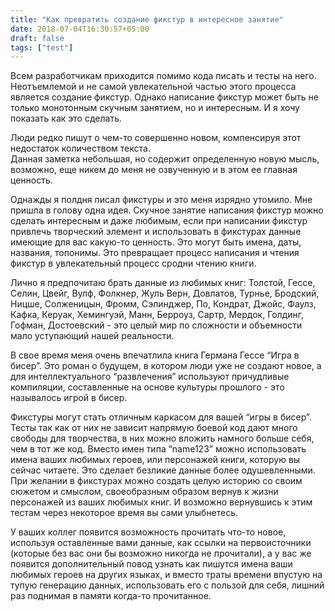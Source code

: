 ```yaml
---
title: "Как превратить создание фикстур в интересное занятие"
date: 2018-07-04T16:30:57+05:00
draft: false
tags: ["test"]
---
```


Всем разработчикам приходится помимо кода писать и тесты на него. Неотъемлемой и не самой увлекательной частью этого процесса является создание фикстур. Однако написание фикстур может быть не только монотонным скучным занятием, но и интересным. И я хочу показать как это сделать.

Люди редко пишут о чем-то совершенно новом, компенсируя этот недостаток количеством текста.  
Данная заметка небольшая, но содержит определенную новую мысль, возможно, еще никем до меня не озвученную и в этом ее главная ценность.

Однажды я полдня писал фикстуры и это меня изрядно утомило. Мне пришла в голову одна идея. Скучное занятие написания фикстур можно сделать интересным и даже любимым, если при написании фикстур привлечь творческий элемент и использовать в фикстурах данные имеющие для вас какую-то ценность. 
Это могут быть имена, даты, названия, топонимы. Это превращает процесс написания и чтения фикстур в увлекательный процесс сродни чтению книги. 

Лично я предпочитаю брать данные из любимых книг: Толстой, Гессе, Селин, Цвейг, Вулф, Фолкнер, Жуль Верн, Довлатов, Турнье,  Бродский, Ницше, Солженицын, Фромм, Сэлинджер, По, Кондрат, Джойс, Фаулз, Кафка, Керуак, Хемингуэй, Манн, Берроуз, Сартр, Мердок, Голдинг, Гофман, Достоевский - это целый мир по сложности и объемности мало уступающий нашей реальности.

В свое время меня очень впечатлила книга Германа Гессе “Игра в бисер”. Это роман о будущем, в котором люди уже не создают новое, а для интеллектуального “развлечения” используют причудливые компиляции, составленные на основе культуры прошлого - это называлось игрой в бисер.

Фикстуры могут стать отличным каркасом для вашей “игры в бисер”. Тесты так как от них не зависит напрямую боевой код дают много свободы для творчества, в них можно вложить намного больше себя, чем в тот же код.
Вместо имен типа “name123” можно использовать имена ваших любимых героев, или персонажей книги, которую вы сейчас читаете. Это сделает безликие данные более одушевленными. При желании в фикстурах можно создать целую историю со своим сюжетом и смыслом, своеобразным образом вернув к жизни персонажей из ваших любимых книг. И возможно вернувшись к этим тестам через некоторое время вы сами улыбнетесь.

У ваших коллег появится возможность прочитать что-то новое, используя оставленные вами данные, как ссылки на первоисточники (которые без вас они бы возможно никогда не прочитали), а у вас же появится дополнительный повод узнать как пишутся имена ваши любимых героев на других языках, и вместо траты времени впустую на тупую генерацию данных, использовать его с пользой для себя, лишний раз поднимая в памяти когда-то прочитанное.
